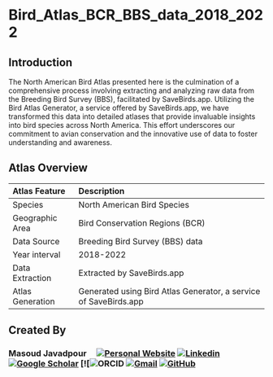 # Bird_Atlas_BCR_BBS_data_2018_2022


## Introduction
The North American Bird Atlas presented here is the culmination of a comprehensive process involving extracting and analyzing raw data from the Breeding Bird Survey (BBS), facilitated by SaveBirds.app. Utilizing the Bird Atlas Generator, a service offered by SaveBirds.app, we have transformed this data into detailed atlases that provide invaluable insights into bird species across North America. This effort underscores our commitment to avian conservation and the innovative use of data to foster understanding and awareness.

## Atlas Overview
| **Atlas Feature** | **Description**                                                  |
| :---              | :---                                                             |
| Species           | North American Bird Species                                      | 
| Geographic Area   | Bird Conservation Regions (BCR)                                  | 
| Data Source	    | Breeding Bird Survey (BBS) data                                  |
| Year interval     | 2018-2022                                                        | 
| Data Extraction   | Extracted by SaveBirds.app                                       |
| Atlas Generation  | Generated using Bird Atlas Generator, a service of SaveBirds.app |

## Created By
### Masoud Javadpour  &nbsp;&nbsp;&nbsp;   [![Personal Website](https://img.shields.io/badge/-mostafa--mr.com-0070C0?style=flat&link=https://mostafa-mr.com/)](https://mostafa-mr.com/)   [![Linkedin](https://img.shields.io/badge/-blue?label=Linkedin&style=social&logo=Linkedin)](https://www.linkedin.com/in/masoud-javadpoor)   [![Google Scholar](https://img.shields.io/badge/-red?label=Google%20Scholar&style=social&logo=Google%20Scholar)](https://scholar.google.com/citations?user=NHT9I8sAAAAJ&hl=en)   [![![![ORCID](https://img.shields.io/badge/-green?label=ORCID&style=social)](https://orcid.org/0000-0003-1739-7975)   [![Gmail](https://img.shields.io/badge/-green?label=Gmail&style=social&logo=Gmail)](mailto:masoudjavadpoor71@gmail.com)   [![GitHub](https://img.shields.io/badge/-green?label=GitHub&style=social&logo=Github)](https://github.com/masoud-javadpoor.com)     


